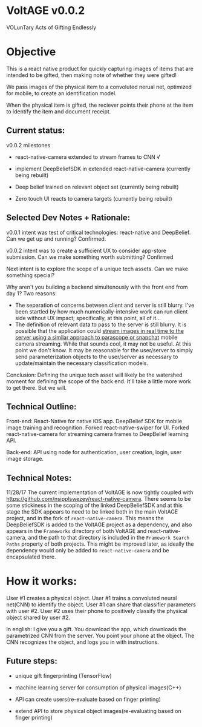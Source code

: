 # VoltAGE v0.0.2
VOLunTary Acts of Gifting Endlessly

# Objective
This is a react native product for quickly capturing images of items that are intended to be gifted, then making note of whether they were gifted!

We pass images of the physical item to a convoluted nerual net, optimized for mobile, to create an identification model.

When the physical item is gifted, the reciever points their phone at the item to identify the item and document receipt.

## Current status:
v0.0.2 milestones
* react-native-camera extended to stream frames to CNN √

* implement DeepBeliefSDK in extended react-native-camera (currently being rebuilt)

* Deep belief trained on relevant object set (currently being rebuilt)

* Zero touch UI reacts to camera targets (currently being rebuilt)

## Selected Dev Notes + Rationale:
v0.0.1 intent was test of critical technologies: react-native and DeepBelief. Can we get up and running? Confirmed.

v0.0.2 intent was to create a sufficient UX to consider app-store submission. Can we make something worth submitting? Confirmed

Next intent is to explore the scope of a unique tech assets. Can we make something special?

Why aren't you building a backend simultenously with the front end from day 1?
Two reasons:

* The separation of concerns between client and server is still blurry. I've been startled by how much numerically-intensive work can run client side without UX impact; specifically, at this point, all of it...
* The definition of relevant data to pass to the server is still blurry. It is possible that the application could [stream images in real time to the server using a similar approach to parascope or snapchat](https://github.com/QuickBlox/quickblox-ios-sdk) mobile camera streaming. While that sounds cool, it may not be useful. At this point we don't know. It may be reasonable for the user/server to simply send parameterization objects to the user/server as necessary to update/maintain the necessary classification models.

Conclusion: Defining the unique tech asset will likely be the watershed moment for defining the scope of the back end. It'll take a little more work to get there. But we will.

## Technical Outline:

Front-end:
React-Native for native iOS app.
DeepBelief SDK for mobile image training and recognition.
Forked react-native-swiper for UI.
Forked react-native-camera for streaming camera frames to DeepBelief learning API.

Back-end:
API using node for authentication, user creation, login, user image storage.

## Technical Notes:

11/28/17
The current implementation of VoltAGE is now tightly coupled with https://github.com/nsipplswezey/react-native-camera. There seems to be some stickiness in the scoping of the linked DeepBeliefSDK and at this stage the SDK appears to need to be linked both in the main VoltAGE project, and in the fork of `react-native-camera`. This means the DeepBeliefSDK is added to the VoltAGE project as a dependency, and also appears in the `Frameworks` directory of both VoltAGE and react-native-camera, and the path to that directory is included in the `Framework Search Paths` property of both projects. This might be improved later, as ideally the dependency would only be added to `react-native-camera` and be encapsulated there.

# How it works:
User #1 creates a physical object. User #1 trains a convoluted neural net(CNN) to identify the object. User #1 can share that classifier parameters with user #2. User #2 uses their phone to positively classify the physical object shared by user #2.

In english: I give you a gift. You download the app, which downloads the parametrized CNN from the server. You point your phone at the object. The CNN recognizes the object, and logs you in with instructions.


## Future steps:
* unique gift fingerprinting (TensorFlow)

* machine learning server for consumption of physical images(C++)

* API can create users(re-evaluate based on finger printing)

* extend API to store physical object images(re-evaluating based on finger printing)
